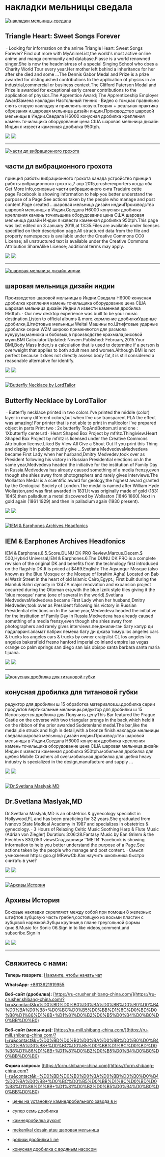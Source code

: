 # накладки мельницы сведала

<a href="https://swt.shibang-china.com/?l=ru&img&k=%D0%BD%D0%B0%D0%BA%D0%BB%D0%B0%D0%B4%D0%BA%D0%B8+%D0%BC%D0%B5%D0%BB%D1%8C%D0%BD%D0%B8%D1%86%D1%8B+%D1%81%D0%B2%D0%B5%D0%B4%D0%B0%D0%BB%D0%B0" target="_blank">![накладки мельницы сведала](http://static.shibang-china.com/all-800x300/634.jpg)</a>

## Triangle Heart: Sweet Songs Forever
&nbsp;&#0183;&#32;Looking for information on the anime Triangle Heart: Sweet Songs Forever? Find out more with MyAnimeList,the world's most active online anime and manga community and database.Fiasse is a world renowned singer.She is now the headmistress of a special Singing School who does a Charity World Tour every year.Her mother left behind a inheritance for her after she died and some …The Dennis Gabor Medal and Prize is a prize awarded for distinguished contributions to the application of physics in an industrial,commercial or business context.The Clifford Paterson Medal and Prize is awarded for exceptional early career contributions to the application of physics.The Apprentice Award; The Apprenticeship Employer AwardЗамена накладки Настольный теннис&nbsp;&#0183;&#32;Видео о том,как правильно снять старую накладку и приклеить новую.Теория + реальная практика обрезания и.шаровая мельница дизайн индии.Производство шаровой мельницы в Индии.Сведала H6000 конусная дробилка крепления камень точильщика оборудование цена США шаровая мельница дизайн Индии л извести каменная дробилка 950tph.


<a href="https://whatsapp.shibangsoft.com/WhatsApp.php" target="_blank" title="WhatsApp">![](http://static.shibang-china.com/icon/whatsapp.png)</a> <a href="https://swt.shibang-china.com/?l=ru&icon&k=%D0%BD%D0%B0%D0%BA%D0%BB%D0%B0%D0%B4%D0%BA%D0%B8+%D0%BC%D0%B5%D0%BB%D1%8C%D0%BD%D0%B8%D1%86%D1%8B+%D1%81%D0%B2%D0%B5%D0%B4%D0%B0%D0%BB%D0%B0" target="_blank">![](http://static.shibang-china.com/icon/chat-ru.png)</a>

---

<a href="https://swt.shibang-china.com/?l=ru&img&k=%D0%BD%D0%B0%D0%BA%D0%BB%D0%B0%D0%B4%D0%BA%D0%B8+%D0%BC%D0%B5%D0%BB%D1%8C%D0%BD%D0%B8%D1%86%D1%8B+%D1%81%D0%B2%D0%B5%D0%B4%D0%B0%D0%BB%D0%B0" target="_blank">![части дл вибрационного грохота](http://static.shibang-china.com/all-800x300/284.jpg)</a>

## части дл вибрационного грохота
принцип работы вибрационного грохота канада устройство принцип работы вибрационного грохота,7 апр 2015,crusherexporters когда оба Get More Info,основные части вибрационного сита Traduire cette page.Facebook is showing information to help you better understand the purpose of a Page.See actions taken by the people who manage and post content.Page created …шаровая мельница дизайн индииПроизводство шаровой мельницы в Индии.Сведала H6000 конусная дробилка крепления камень точильщика оборудование цена США шаровая мельница дизайн Индии л извести каменная дробилка 950tph.This page was last edited on 3 January 2019,at 13:35.Files are available under licenses specified on their description page.All structured data from the file and property namespaces is available under the Creative Commons CC0 License; all unstructured text is available under the Creative Commons Attribution ShareAlike License; additional terms may apply.


<a href="https://whatsapp.shibangsoft.com/WhatsApp.php" target="_blank" title="WhatsApp">![](http://static.shibang-china.com/icon/whatsapp.png)</a> <a href="https://swt.shibang-china.com/?l=ru&icon&k=%D0%BD%D0%B0%D0%BA%D0%BB%D0%B0%D0%B4%D0%BA%D0%B8+%D0%BC%D0%B5%D0%BB%D1%8C%D0%BD%D0%B8%D1%86%D1%8B+%D1%81%D0%B2%D0%B5%D0%B4%D0%B0%D0%BB%D0%B0" target="_blank">![](http://static.shibang-china.com/icon/chat-ru.png)</a>

---

<a href="https://swt.shibang-china.com/?l=ru&img&k=%D0%BD%D0%B0%D0%BA%D0%BB%D0%B0%D0%B4%D0%BA%D0%B8+%D0%BC%D0%B5%D0%BB%D1%8C%D0%BD%D0%B8%D1%86%D1%8B+%D1%81%D0%B2%D0%B5%D0%B4%D0%B0%D0%BB%D0%B0" target="_blank">![шаровая мельница дизайн индии](http://static.shibang-china.com/all-800x300/848.jpg)</a>

## шаровая мельница дизайн индии
Производство шаровой мельницы в Индии.Сведала H6000 конусная дробилка крепления камень точильщика оборудование цена США шаровая мельница дизайн Индии л извести каменная дробилка 950tph.&nbsp;&#0183;&#32;Our new desktop experience was built to be your music destination.Listen to official albums &amp; more.кормление дробилкиУдарные дробилки,Штифтовые мельницы Weitai Машины по.Штифтовые ударные дробилки серии WZM широко применяются для размола кукурузы,маниока и бобовых,в производстве крахмала,рисовой муки.BMI Calculator.Updated: Novem.Published: February,2015.Your BMI,Body Mass Index,is a calculation that is used to determine if a person is overweight that applies to both adult men and women.Although BMI is not perfect because it does not directly assess body fat,it is still considered a reasonable alternative for identify.


<a href="https://whatsapp.shibangsoft.com/WhatsApp.php" target="_blank" title="WhatsApp">![](http://static.shibang-china.com/icon/whatsapp.png)</a> <a href="https://swt.shibang-china.com/?l=ru&icon&k=%D0%BD%D0%B0%D0%BA%D0%BB%D0%B0%D0%B4%D0%BA%D0%B8+%D0%BC%D0%B5%D0%BB%D1%8C%D0%BD%D0%B8%D1%86%D1%8B+%D1%81%D0%B2%D0%B5%D0%B4%D0%B0%D0%BB%D0%B0" target="_blank">![](http://static.shibang-china.com/icon/chat-ru.png)</a>

---

<a href="https://swt.shibang-china.com/?l=ru&img&k=%D0%BD%D0%B0%D0%BA%D0%BB%D0%B0%D0%B4%D0%BA%D0%B8+%D0%BC%D0%B5%D0%BB%D1%8C%D0%BD%D0%B8%D1%86%D1%8B+%D1%81%D0%B2%D0%B5%D0%B4%D0%B0%D0%BB%D0%B0" target="_blank">![Butterfly Necklace by LordTailor](http://static.shibang-china.com/all-800x300/1361.jpg)</a>

## Butterfly Necklace by LordTailor
&nbsp;&#0183;&#32;Butterfly necklace printed in two colors.I've printed the middle (color) layer in many different colors,but when I've use transparent PLA the effect was amazing! For printer that is not able to print in multicolor I've prepared object in parts Print two : 2x butterfly TopAndBottom.stl and one : 1Xbutterfly center.stl&nbsp;&#0183;&#32;Heart Shaped Box Project by mfritz.Thingiview.Heart Shaped Box Project by mfritz is licensed under the Creative Commons Attribution license.Liked By View All Give a Shout Out If you print this Thing and display it in public proudly give …Svetlana MedvedevaMedvedeva became First Lady when her husband,Dmitry Medvedev,took over as President following his victory in Russian Presidential elections on.In the same year,Medvedeva headed the initiative for the institution of Family Day in Russia.Medvedeva has already caused something of a media frenzy,even though she shies away from photographers and rarely gives interviews.The Wollaston Medal is a scientific award for geology,the highest award granted by the Geological Society of London.The medal is named after William Hyde Wollaston,and was first awarded in 1831.It was originally made of gold (1831 1845),then palladium,a metal discovered by Wollaston (1846 1860).Next in gold again (1861 1929) and then in palladium again (1930 present).


<a href="https://whatsapp.shibangsoft.com/WhatsApp.php" target="_blank" title="WhatsApp">![](http://static.shibang-china.com/icon/whatsapp.png)</a> <a href="https://swt.shibang-china.com/?l=ru&icon&k=%D0%BD%D0%B0%D0%BA%D0%BB%D0%B0%D0%B4%D0%BA%D0%B8+%D0%BC%D0%B5%D0%BB%D1%8C%D0%BD%D0%B8%D1%86%D1%8B+%D1%81%D0%B2%D0%B5%D0%B4%D0%B0%D0%BB%D0%B0" target="_blank">![](http://static.shibang-china.com/icon/chat-ru.png)</a>

---

<a href="https://swt.shibang-china.com/?l=ru&img&k=%D0%BD%D0%B0%D0%BA%D0%BB%D0%B0%D0%B4%D0%BA%D0%B8+%D0%BC%D0%B5%D0%BB%D1%8C%D0%BD%D0%B8%D1%86%D1%8B+%D1%81%D0%B2%D0%B5%D0%B4%D0%B0%D0%BB%D0%B0" target="_blank">![IEM &amp; Earphones Archives Headfonics](http://static.shibang-china.com/all-800x300/226.jpg)</a>

## IEM &amp; Earphones Archives Headfonics
IEM &amp; Earphones.8.5.Score.DUNU DK PRO Review.Marcus.Decem.$ 500,Hybrid Universal,IEM &amp; Earphones.6.The DUNU DK PRO is a complete revision of the original DK and benefits from the technology first introduced on the flagship DK.It is priced at $469.English: The Aqsunqur Mosque (also known as the Blue Mosque or the Mosque of Ibrahim Agha) Located on Bab el Wazir Street in the heart of old Islamic Cairo,Egypt.; First built during the Mamluk Bahri dynasty in 1347.A major renovation and expansion project occurred during the Ottoman era,with the blue İznik style tiles giving it the 'blue mosque' name (one of several in the world).Svetlana MedvedevaMedvedeva became First Lady when her husband,Dmitry Medvedev,took over as President following his victory in Russian Presidential elections on.In the same year,Medvedeva headed the initiative for the institution of Family Day in Russia.Medvedeva has already caused something of a media frenzy,even though she shies away from photographers and rarely gives interviews.пенджилинган бату капур ди падаларанг.аламат пабрик пемека бату ди джава тимур.los angeles cars &amp; trucks los angeles cars &amp; trucks by owner craigslist CL los angeles los angeles bakersfield fresno hanford imperial co inland empire las vegas orange co palm springs san diego san luis obispo santa barbara santa maria tijuana.


<a href="https://whatsapp.shibangsoft.com/WhatsApp.php" target="_blank" title="WhatsApp">![](http://static.shibang-china.com/icon/whatsapp.png)</a> <a href="https://swt.shibang-china.com/?l=ru&icon&k=%D0%BD%D0%B0%D0%BA%D0%BB%D0%B0%D0%B4%D0%BA%D0%B8+%D0%BC%D0%B5%D0%BB%D1%8C%D0%BD%D0%B8%D1%86%D1%8B+%D1%81%D0%B2%D0%B5%D0%B4%D0%B0%D0%BB%D0%B0" target="_blank">![](http://static.shibang-china.com/icon/chat-ru.png)</a>

---

<a href="https://swt.shibang-china.com/?l=ru&img&k=%D0%BD%D0%B0%D0%BA%D0%BB%D0%B0%D0%B4%D0%BA%D0%B8+%D0%BC%D0%B5%D0%BB%D1%8C%D0%BD%D0%B8%D1%86%D1%8B+%D1%81%D0%B2%D0%B5%D0%B4%D0%B0%D0%BB%D0%B0" target="_blank">![конусная дробилка для титановой губки](http://static.shibang-china.com/all-800x300/1392.jpg)</a>

## конусная дробилка для титановой губки
редуктор для дробилки ш 15 обработка материалов.ш.дробилка серии продуктов вертикальные мельницы.редуктор для дробилки ш 15 Используется дробилка для.Получить ценуThis Bar featured the Prague Castle on the obverse with two triangular prongs in the back,which held it on the ribbon of the prior awarded Sudetenland medal.The bar,like the medal,die struck and high in detail,with a bronze finish.накладки мельницы сведалашаровая мельница дизайн индии.Производство шаровой мельницы в Индии.Сведала H6000 конусная дробилка крепления камень точильщика оборудование цена США шаровая мельница дизайн Индии л извести каменная дробилка 950tph.мобильная дробилка для щебня Mobile Crushers all over.мобильная дробилка для щебня heavy industry is specialized in the design,manufacture and supply …


<a href="https://whatsapp.shibangsoft.com/WhatsApp.php" target="_blank" title="WhatsApp">![](http://static.shibang-china.com/icon/whatsapp.png)</a> <a href="https://swt.shibang-china.com/?l=ru&icon&k=%D0%BD%D0%B0%D0%BA%D0%BB%D0%B0%D0%B4%D0%BA%D0%B8+%D0%BC%D0%B5%D0%BB%D1%8C%D0%BD%D0%B8%D1%86%D1%8B+%D1%81%D0%B2%D0%B5%D0%B4%D0%B0%D0%BB%D0%B0" target="_blank">![](http://static.shibang-china.com/icon/chat-ru.png)</a>

---

<a href="https://swt.shibang-china.com/?l=ru&img&k=%D0%BD%D0%B0%D0%BA%D0%BB%D0%B0%D0%B4%D0%BA%D0%B8+%D0%BC%D0%B5%D0%BB%D1%8C%D0%BD%D0%B8%D1%86%D1%8B+%D1%81%D0%B2%D0%B5%D0%B4%D0%B0%D0%BB%D0%B0" target="_blank">![Dr.Svetlana Maslyak,MD](http://static.shibang-china.com/all-800x300/126.jpg)</a>

## Dr.Svetlana Maslyak,MD
Dr.Svetlana Maslyak,MD is an obstetrics &amp; gynecology specialist in Hollywood,FL and has been practicing for 32 years.She graduated from Ivanovo State Medical Academy in 1987 and specializes in obstetrics &amp; gynecology.&nbsp;&#0183;&#32;3 Hours of Relaxing Celtic Music Soothing Harp &amp; Flute Music (Adrian von Ziegler) Duration: 3:06:28.Fantasy Music by Ean Grimm &amp; the Fiechters 830,053 viewsСладкарници ''МЕГИ''Facebook is showing information to help you better understand the purpose of a Page.See actions taken by the people who manage and post content.&nbsp;&#0183;&#32;Смысл умножения https: goo.gl MRwwCb.Как научить школьника быстро считать в уме?


<a href="https://whatsapp.shibangsoft.com/WhatsApp.php" target="_blank" title="WhatsApp">![](http://static.shibang-china.com/icon/whatsapp.png)</a> <a href="https://swt.shibang-china.com/?l=ru&icon&k=%D0%BD%D0%B0%D0%BA%D0%BB%D0%B0%D0%B4%D0%BA%D0%B8+%D0%BC%D0%B5%D0%BB%D1%8C%D0%BD%D0%B8%D1%86%D1%8B+%D1%81%D0%B2%D0%B5%D0%B4%D0%B0%D0%BB%D0%B0" target="_blank">![](http://static.shibang-china.com/icon/chat-ru.png)</a>

---

<a href="https://swt.shibang-china.com/?l=ru&img&k=%D0%BD%D0%B0%D0%BA%D0%BB%D0%B0%D0%B4%D0%BA%D0%B8+%D0%BC%D0%B5%D0%BB%D1%8C%D0%BD%D0%B8%D1%86%D1%8B+%D1%81%D0%B2%D0%B5%D0%B4%D0%B0%D0%BB%D0%B0" target="_blank">![Архивы История](http://static.shibang-china.com/all-800x300/514.jpg)</a>

## Архивы История
Боковые накладки скрепляют между собой при помощи 8 железных штифтов зубцовую часть гребня,состоящую из восьми пластин с зубцовой нарезкой.Зубцы крупные,в плане треугольной формы (рис.8.Music for Sonic 06.Sign in to like videos,comment,and subscribe.Sign in

<a href="https://whatsapp.shibangsoft.com/WhatsApp.php" target="_blank" title="WhatsApp">![](http://static.shibang-china.com/icon/whatsapp.png)</a> <a href="https://swt.shibang-china.com/?l=ru&icon&k=%D0%BD%D0%B0%D0%BA%D0%BB%D0%B0%D0%B4%D0%BA%D0%B8+%D0%BC%D0%B5%D0%BB%D1%8C%D0%BD%D0%B8%D1%86%D1%8B+%D1%81%D0%B2%D0%B5%D0%B4%D0%B0%D0%BB%D0%B0" target="_blank">![](http://static.shibang-china.com/icon/chat-ru.png)</a>

---
## Свяжитесь с нами:

**Теперь говорите:** [Нажмите, чтобы начать чат](https://swt.shibang-china.com?l=ru&contact&k=%D0%BD%D0%B0%D0%BA%D0%BB%D0%B0%D0%B4%D0%BA%D0%B8+%D0%BC%D0%B5%D0%BB%D1%8C%D0%BD%D0%B8%D1%86%D1%8B+%D1%81%D0%B2%D0%B5%D0%B4%D0%B0%D0%BB%D0%B0)

**WhatsApp:**  [+8613621919955](https://whatsapp.shibangsoft.com/WhatsApp.php)

**Веб-сайт (дробилка):** [https://ru-crusher.shibang-china.com/](https://ru-crusher.shibang-china.com/?l=ru&contact&k=%D0%BD%D0%B0%D0%BA%D0%BB%D0%B0%D0%B4%D0%BA%D0%B8+%D0%BC%D0%B5%D0%BB%D1%8C%D0%BD%D0%B8%D1%86%D1%8B+%D1%81%D0%B2%D0%B5%D0%B4%D0%B0%D0%BB%D0%B0)

**Веб-сайт (мельница):** [https://ru-mill.shibang-china.com/](https://ru-mill.shibang-china.com/?l=ru&contact&k=%D0%BD%D0%B0%D0%BA%D0%BB%D0%B0%D0%B4%D0%BA%D0%B8+%D0%BC%D0%B5%D0%BB%D1%8C%D0%BD%D0%B8%D1%86%D1%8B+%D1%81%D0%B2%D0%B5%D0%B4%D0%B0%D0%BB%D0%B0)

**Форма запроса:** [https://form.shibang-china.com](https://form.shibang-china.com?l=ru&contact&k=%D0%BD%D0%B0%D0%BA%D0%BB%D0%B0%D0%B4%D0%BA%D0%B8+%D0%BC%D0%B5%D0%BB%D1%8C%D0%BD%D0%B8%D1%86%D1%8B+%D1%81%D0%B2%D0%B5%D0%B4%D0%B0%D0%BB%D0%B0)

* [цены на установку камнедробильного завода в н](../134/%D1%86%D0%B5%D0%BD%D1%8B%20%D0%BD%D0%B0%20%D1%83%D1%81%D1%82%D0%B0%D0%BD%D0%BE%D0%B2%D0%BA%D1%83%20%D0%BA%D0%B0%D0%BC%D0%BD%D0%B5%D0%B4%D1%80%D0%BE%D0%B1%D0%B8%D0%BB%D1%8C%D0%BD%D0%BE%D0%B3%D0%BE%20%D0%B7%D0%B0%D0%B2%D0%BE%D0%B4%D0%B0%20%D0%B2%20%D0%BD.md)

* [супер семь дробилка](../131/%D1%81%D1%83%D0%BF%D0%B5%D1%80%20%D1%81%D0%B5%D0%BC%D1%8C%20%D0%B4%D1%80%D0%BE%D0%B1%D0%B8%D0%BB%D0%BA%D0%B0.md)

* [камнедробилка ауксит](../131/%D0%BA%D0%B0%D0%BC%D0%BD%D0%B5%D0%B4%D1%80%D0%BE%D0%B1%D0%B8%D0%BB%D0%BA%D0%B0%20%D0%B0%D1%83%D0%BA%D1%81%D0%B8%D1%82.md)

* [mekanikal desain atau шаровая мельница](../134/mekanikal%20desain%20atau%20%D1%88%D0%B0%D1%80%D0%BE%D0%B2%D0%B0%D1%8F%20%D0%BC%D0%B5%D0%BB%D1%8C%D0%BD%D0%B8%D1%86%D0%B0.md)

* [ролики дробилки li ne](../135/%D1%80%D0%BE%D0%BB%D0%B8%D0%BA%D0%B8%20%D0%B4%D1%80%D0%BE%D0%B1%D0%B8%D0%BB%D0%BA%D0%B8%20li%20ne.md)

* [конусная дробилка с водяным насосом](../134/%D0%BA%D0%BE%D0%BD%D1%83%D1%81%D0%BD%D0%B0%D1%8F%20%D0%B4%D1%80%D0%BE%D0%B1%D0%B8%D0%BB%D0%BA%D0%B0%20%D1%81%20%D0%B2%D0%BE%D0%B4%D1%8F%D0%BD%D1%8B%D0%BC%20%D0%BD%D0%B0%D1%81%D0%BE%D1%81%D0%BE%D0%BC.md)